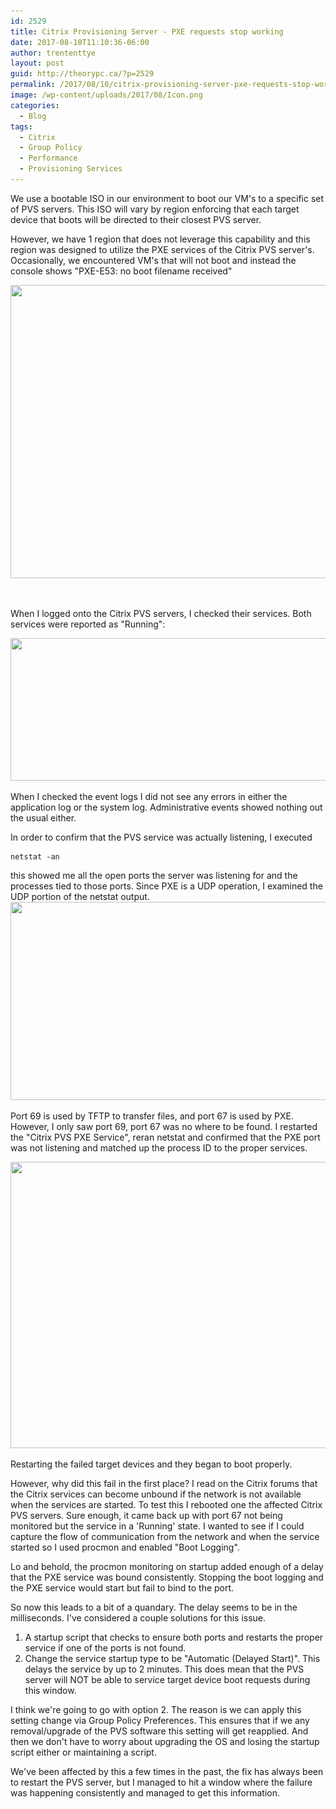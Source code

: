 ```yaml
---
id: 2529
title: Citrix Provisioning Server - PXE requests stop working
date: 2017-08-10T11:10:36-06:00
author: trententtye
layout: post
guid: http://theorypc.ca/?p=2529
permalink: /2017/08/10/citrix-provisioning-server-pxe-requests-stop-working/
image: /wp-content/uploads/2017/08/Icon.png
categories:
  - Blog
tags:
  - Citrix
  - Group Policy
  - Performance
  - Provisioning Services
---
```

We use a bootable ISO in our environment to boot our VM's to a specific set of PVS servers.  This ISO will vary by region enforcing that each target device that boots will be directed to their closest PVS server.

However, we have 1 region that does not leverage this capability and this region was designed to utilize the PXE services of the Citrix PVS server's.  Occasionally, we encountered VM's that will not boot and instead the console shows "PXE-E53: no boot filename received"

<img class="aligncenter size-full wp-image-2530" src="/wp-content/uploads/2017/08/PXE-E53.png" alt="" width="842" height="469" srcset="/wp-content/uploads/2017/08/PXE-E53.png 842w, /wp-content/uploads/2017/08/PXE-E53-300x167.png 300w, /wp-content/uploads/2017/08/PXE-E53-768x428.png 768w" sizes="(max-width: 842px) 100vw, 842px" /> 

&nbsp;

When I logged onto the Citrix PVS servers, I checked their services.  Both services were reported as "Running":

<img class="aligncenter size-full wp-image-2531" src="/wp-content/uploads/2017/08/Services.png" alt="" width="808" height="228" srcset="/wp-content/uploads/2017/08/Services.png 808w, /wp-content/uploads/2017/08/Services-300x85.png 300w, /wp-content/uploads/2017/08/Services-768x217.png 768w" sizes="(max-width: 808px) 100vw, 808px" /> 

When I checked the event logs I did not see any errors in either the application log or the system log.  Administrative events showed nothing out the usual either.

In order to confirm that the PVS service was actually listening, I executed


```plaintext
netstat -an
```


this showed me all the open ports the server was listening for and the processes tied to those ports.  Since PXE is a UDP operation, I examined the UDP portion of the netstat output. <img class="aligncenter size-full wp-image-2532" src="/wp-content/uploads/2017/08/port_69.png" alt="" width="789" height="317" srcset="/wp-content/uploads/2017/08/port_69.png 789w, /wp-content/uploads/2017/08/port_69-300x121.png 300w, /wp-content/uploads/2017/08/port_69-768x309.png 768w" sizes="(max-width: 789px) 100vw, 789px" /> 

Port 69 is used by TFTP to transfer files, and port 67 is used by PXE.  However, I only saw port 69, port 67 was no where to be found.  I restarted the "Citrix PVS PXE Service", reran netstat and confirmed that the PXE port was not listening and matched up the process ID to the proper services.

<img class="aligncenter size-large wp-image-2533" src="/wp-content/uploads/2017/08/a_match-1600x643.png" alt="" width="1140" height="458" srcset="/wp-content/uploads/2017/08/a_match-1600x643.png 1600w, /wp-content/uploads/2017/08/a_match-300x121.png 300w, /wp-content/uploads/2017/08/a_match-768x309.png 768w" sizes="(max-width: 1140px) 100vw, 1140px" /> 

Restarting the failed target devices and they began to boot properly.

However, why did this fail in the first place?  I read on the Citrix forums that the Citrix services can become unbound if the network is not available when the services are started.  To test this I rebooted one the affected Citrix PVS servers.  Sure enough, it came back up with port 67 not being monitored but the service in a 'Running' state.  I wanted to see if I could capture the flow of communication from the network and when the service started so I used procmon and enabled "Boot Logging".

Lo and behold, the procmon monitoring on startup added enough of a delay that the PXE service was bound consistently.  Stopping the boot logging and the PXE service would start but fail to bind to the port.

So now this leads to a bit of a quandary.  The delay seems to be in the milliseconds.  I've considered a couple solutions for this issue.

  1. A startup script that checks to ensure both ports and restarts the proper service if one of the ports is not found.
  2. Change the service startup type to be "Automatic (Delayed Start)".  This delays the service by up to 2 minutes.  This does mean that the PVS server will NOT be able to service target device boot requests during this window.

I think we're going to go with option 2.  The reason is we can apply this setting change via Group Policy Preferences.  This ensures that if we any removal/upgrade of the PVS software this setting will get reapplied.  And then we don't have to worry about upgrading the OS and losing the startup script either or maintaining a script.

We've been affected by this a few times in the past, the fix has always been to restart the PVS server, but I managed to hit a window where the failure was happening consistently and managed to get this information.  

&nbsp;

<!-- AddThis Advanced Settings generic via filter on the_content -->

<!-- AddThis Share Buttons generic via filter on the_content -->
